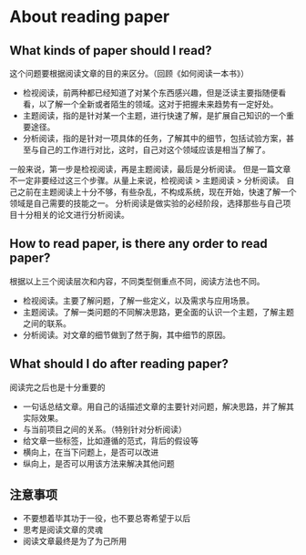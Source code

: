 # About reading paper

## What kinds of paper should I read?

这个问题要根据阅读文章的目的来区分。（回顾《如何阅读一本书》）
* 检视阅读，前两种都已经知道了对某个东西感兴趣，但是泛读主要指随便看看，以了解一个全新或者陌生的领域。这对于把握未来趋势有一定好处。
* 主题阅读，指的是针对某一个主题，进行快速了解，是扩展自己知识的一个重要途径。
* 分析阅读，指的是针对一项具体的任务，了解其中的细节，包括试验方案，甚至与自己的工作进行对比，这时，自己对这个领域应该是相当了解了。

一般来说，第一步是检视阅读，再是主题阅读，最后是分析阅读。
但是一篇文章不一定非要经过这三个步骤。从量上来说，检视阅读 > 主题阅读 > 分析阅读。
自己之前在主题阅读上十分不够，有些杂乱，不构成系统，现在开始，快速了解一个领域是自己需要的技能之一。
分析阅读是做实验的必经阶段，选择那些与自己项目十分相关的论文进行分析阅读。

## How to read paper, is there any order to read paper?

根据以上三个阅读层次和内容，不同类型侧重点不同，阅读方法也不同。
* 检视阅读。主要了解问题，了解一些定义，以及需求与应用场景。
* 主题阅读。了解一类问题的不同解决思路，更全面的认识一个主题，了解主题之间的联系。
* 分析阅读。对文章的细节做到了然于胸，其中细节的原因。

## What should I do after reading paper?
阅读完之后也是十分重要的
* 一句话总结文章。用自己的话描述文章的主要针对问题，解决思路，并了解其实际效果。
* 与当前项目之间的关系。（特别针对分析阅读）
* 给文章一些标签，比如遵循的范式，背后的假设等
* 横向上，在当下问题上，是否可以改进
* 纵向上，是否可以用该方法来解决其他问题

## 注意事项

* 不要想着毕其功于一役，也不要总寄希望于以后
* 思考是阅读文章的灵魂
* 阅读文章最终是为了为己所用
